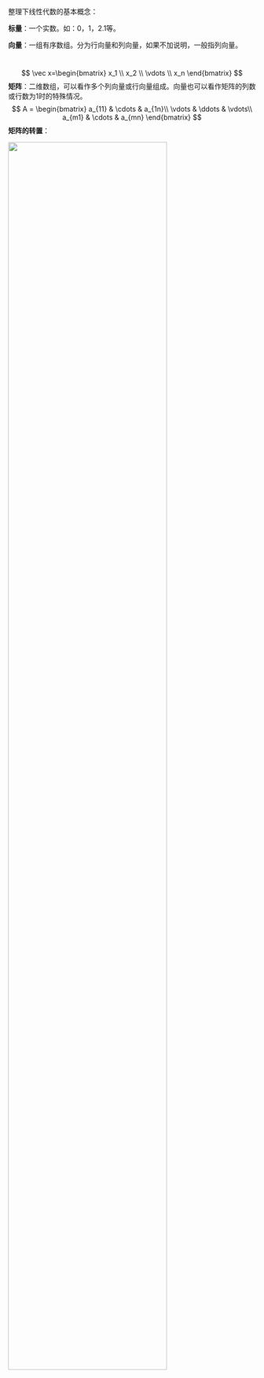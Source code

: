 整理下线性代数的基本概念：



**标量**：一个实数。如：0，1，2.1等。



**向量**：一组有序数组。分为行向量和列向量，如果不加说明，一般指列向量。

​	
$$
\vec x=\begin{bmatrix} x_1   \\  
                            x_2   \\ 
                            \vdots  \\ 
                            x_n 
                \end{bmatrix}
$$
**矩阵**：二维数组，可以看作多个列向量或行向量组成。向量也可以看作矩阵的列数或行数为1时的特殊情况。
$$
A = \begin{bmatrix}
 a_{11} & \cdots & a_{1n}\\ 
 \vdots & \ddots & \vdots\\ 
 a_{m1} & \cdots & a_{mn}
 \end{bmatrix}
$$
**矩阵的转置**：

<img src="https://ws3.sinaimg.cn/large/006tKfTcgy1friyy67cgzj30k006kwf1.jpg" width="80%" />